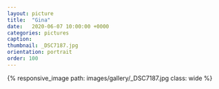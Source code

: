 ```yaml
---
layout: picture
title:  "Gina"
date:   2020-06-07 10:00:00 +0000
categories: pictures
caption: 
thumbnail: _DSC7187.jpg
orientation: portrait
order: 100
---
```

{% responsive_image path: images/gallery/_DSC7187.jpg class: wide %}
